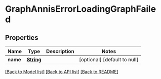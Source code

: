 # GraphAnnisErrorLoadingGraphFailed
## Properties

Name | Type | Description | Notes
------------ | ------------- | ------------- | -------------
**name** | [**String**](string.md) |  | [optional] [default to null]

[[Back to Model list]](../README.md#documentation-for-models) [[Back to API list]](../README.md#documentation-for-api-endpoints) [[Back to README]](../README.md)


